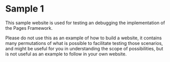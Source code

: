 ﻿# Sample 1

This sample website is used for testing an debugging the implementation of the Pages Framework.

Please do not use this as an example of how to build a website, it contains many permutations of 
what is possible to facilitate testing those scenarios, and might be useful for you in understanding
the scope of possibilities, but is not useful as an example to follow in your own website.